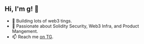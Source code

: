 ## Hi, I'm g! 👋

- 🔭 Building lots of web3 tings.
- 💬 Passionate about Solidity Security, Web3 Infra, and Product Mangement.
- 📫 Reach me [on TG](https://t.me/larrettgee).
